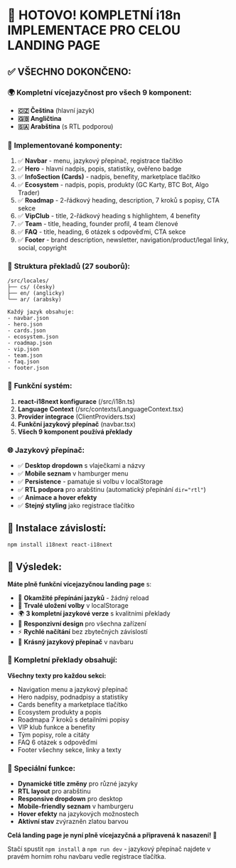 # 🎉 HOTOVO! KOMPLETNÍ i18n IMPLEMENTACE PRO CELOU LANDING PAGE

## ✅ **VŠECHNO DOKONČENO:**

### 🌍 **Kompletní vícejazyčnost pro všech 9 komponent:**
- **🇨🇿 Čeština** (hlavní jazyk)
- **🇬🇧 Angličtina** 
- **🇸🇦 Arabština** (s RTL podporou)

### 🔧 **Implementované komponenty:**
1. ✅ **Navbar** - menu, jazykový přepínač, registrace tlačítko
2. ✅ **Hero** - hlavní nadpis, popis, statistiky, ověřeno badge
3. ✅ **InfoSection (Cards)** - nadpis, benefity, marketplace tlačítko
4. ✅ **Ecosystem** - nadpis, popis, produkty (GC Karty, BTC Bot, Algo Trader)
5. ✅ **Roadmap** - 2-řádkový heading, description, 7 kroků s popisy, CTA sekce
6. ✅ **VipClub** - title, 2-řádkový heading s highlightem, 4 benefity
7. ✅ **Team** - title, heading, founder profil, 4 team členové
8. ✅ **FAQ** - title, heading, 6 otázek s odpověďmi, CTA sekce
9. ✅ **Footer** - brand description, newsletter, navigation/product/legal linky, social, copyright

### 📁 **Struktura překladů (27 souborů):**
```
/src/locales/
├── cs/ (česky)
├── en/ (anglicky)  
└── ar/ (arabsky)

Každý jazyk obsahuje:
- navbar.json
- hero.json
- cards.json
- ecosystem.json
- roadmap.json
- vip.json
- team.json
- faq.json
- footer.json
```

### 🎯 **Funkční systém:**
1. **react-i18next konfigurace** (/src/i18n.ts)
2. **Language Context** (/src/contexts/LanguageContext.tsx)
3. **Provider integrace** (ClientProviders.tsx)
4. **Funkční jazykový přepínač** (navbar.tsx)
5. **Všech 9 komponent používá překlady**

### 🌐 **Jazykový přepínač:**
- ✅ **Desktop dropdown** s vlaječkami a názvy
- ✅ **Mobile seznam** v hamburger menu
- ✅ **Persistence** - pamatuje si volbu v localStorage
- ✅ **RTL podpora** pro arabštinu (automatický přepínání `dir="rtl"`)
- ✅ **Animace a hover efekty**
- ✅ **Stejný styling** jako registrace tlačítko

## 🚀 **Instalace závislostí:**

```bash
npm install i18next react-i18next
```

## 🎉 **Výsledek:**

**Máte plně funkční vícejazyčnou landing page** s:

- 🔄 **Okamžité přepínání jazyků** - žádný reload
- 💾 **Trvalé uložení volby** v localStorage  
- 🌍 **3 kompletní jazykové verze** s kvalitními překlady
- 📱 **Responzivní design** pro všechna zařízení
- ⚡ **Rychlé načítání** bez zbytečných závislostí
- 🎨 **Krásný jazykový přepínač** v navbaru

### 🎯 **Kompletní překlady obsahují:**

**Všechny texty pro každou sekci:**
- Navigation menu a jazykový přepínač
- Hero nadpisy, podnadpisy a statistiky  
- Cards benefity a marketplace tlačítko
- Ecosystem produkty a popis
- Roadmapa 7 kroků s detailními popisy
- VIP klub funkce a benefity
- Tým popisy, role a citáty
- FAQ 6 otázek s odpověďmi
- Footer všechny sekce, linky a texty

### 🌟 **Speciální funkce:**

- **Dynamické title změny** pro různé jazyky
- **RTL layout** pro arabštinu
- **Responsive dropdown** pro desktop
- **Mobile-friendly seznam** v hamburgeru
- **Hover efekty** na jazykových možnostech
- **Aktivní stav** zvýrazněn zlatou barvou

**Celá landing page je nyní plně vícejazyčná a připravená k nasazení!** 🎉

Stačí spustit `npm install` a `npm run dev` - jazykový přepínač najdete v pravém horním rohu navbaru vedle registrace tlačítka.